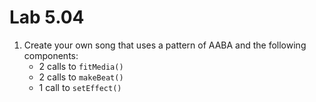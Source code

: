 # Lab 5.04

1. Create your own song that uses a pattern of AABA and the following components: 
	* 2 calls to `fitMedia()`
	* 2 calls to `makeBeat()`
	* 1 call to `setEffect()`
